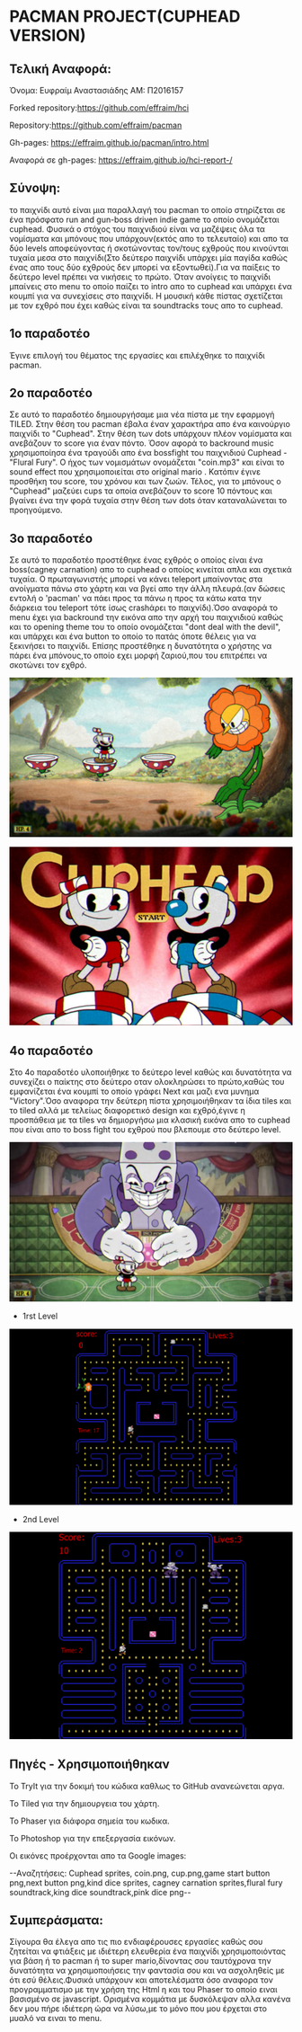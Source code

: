 # PACMAN PROJECT(CUPHEAD VERSION)

  ## Τελική Αναφορά:

Όνομα: Ευφραίμ Αναστασιάδης AM: Π2016157

Forked repository:https://github.com/effraim/hci

Repository:https://github.com/effraim/pacman

Gh-pages: https://effraim.github.io/pacman/intro.html

Αναφορά σε gh-pages: https://effraim.github.io/hci-report-/ 

  ## Σύνοψη:

το παιχνίδι αυτό είναι μια παραλλαγή του pacman το οποίο στηρίζεται σε ένα πρόσφατο run and gun-boss driven indie game
το οποίο ονομάζεται cuphead.
Φυσικά ο στόχος του παιχνιδιού είναι να μαζέψεις όλα τα νομίσματα και μπόνους που υπάρχουν(εκτός απο το τελευταίο) και απο
τα δύο levels αποφεύγοντας ή σκοτώνοντας τον/τους εχθρούς που κινούνται τυχαία μεσα στο παιχνίδι(Στο δεύτερο παιχνίδι υπάρχει μία παγίδα
καθώς ένας απο τους δύο εχθρούς δεν μπορεί να εξοντωθεί).Για να παίξεις το δεύτερο level πρέπει να νικήσεις το πρώτο.
Όταν ανοίγεις το παιχνίδι μπαίνεις στο menu το οποίο παίζει το intro απο το cuphead και υπάρχει ένα κουμπί για να συνεχίσεις 
στο παιχνίδι.
Η μουσική κάθε πίστας σχετίζεται με τον εχθρό που έχει καθώς είναι τα soundtracks τους απο το cuphead.



## 1o παραδοτέο

Έγινε επιλογή του θέματος της εργασίες και επιλέχθηκε το παιχνίδι pacman.

## 2o παραδοτέο

Σε αυτό το παραδοτέο δημιουργήσαμε μια νέα πίστα με την εφαρμογή TILED. Στην θέση του pacman έβαλα έναν χαρακτήρα απο
ένα καινούργιο παιχνίδι το "Cuphead". Στην θέση των dots υπάρχουν πλέον νομίσματα και ανεβάζουν το score για έναν πόντο.
Όσον αφορά το backround music χρησιμοποίησα ένα τραγούδι απο ένα bossfight του παιχνιδιού Cuphead - "Flural Fury". 
O ήχος των νομισμάτων ονομάζεται "coin.mp3" και είναι το sound effect που χρησιμοποιείται στο original mario .
Κατόπιν έγινε προσθήκη του score, του χρόνου και των ζωών. Τέλος, για το μπόνους ο "Cuphead" μαζεύει cups τα οποία 
ανεβάζουν το score 10 πόντους και βγαίνει ένα την φορά τυχαία στην θέση των dots όταν καταναλώνεται το προηγούμενο.
 


## 3ο παραδοτέο

Σε αυτό το παραδοτέο προστέθηκε ένας εχθρός ο οποίος είναι ένα boss(cagney carnation) απο το cuphead ο οποίος κινείται 
απλα και σχετικά τυχαία. Ο πρωταγωνιστής μπορεί να κάνει teleport μπαίνοντας στα ανοίγματα πάνω στο χάρτη και να βγεί 
απο την άλλη πλευρά.(αν δώσεις εντολή ο 'pacman' να πάει προς τα πάνω η προς τα κάτω κατα την διάρκεια του teleport 
τότε ίσως crashάρει το παιχνίδι).Όσο αναφορά το menu έχει για backround την εικόνα απο την αρχή του παιχνιδιού καθώς
 και το opening theme του το οποίο ονομάζεται "dont deal with the devil",
και υπάρχει και ένα button το οποίο το πατάς όποτε θέλεις για να ξεκινήσει το παιχνίδι.
Επίσης προστέθηκε η δυνατότητα ο χρήστης να πάρει ένα μπόνους,το οποίο εχει μορφή ζαριού,που του επιτρέπει να σκοτώνει 
τον εχθρό.

![](https://raw.githubusercontent.com/effraim/pacman/gh-pages/assets/s3.png)

![](https://raw.githubusercontent.com/effraim/pacman/gh-pages/assets/s4.png)

## 4ο παραδοτέο
 
Στο 4ο παραδοτέο υλοποιήθηκε το δεύτερο level καθώς και δυνατότητα να συνεχίζει ο παίκτης στο δεύτερο οταν ολοκληρώσει
το πρώτο,καθώς του εμφανίζεται ένα κουμπί το οποίο γράφει Next και μαζι ενα μυνημα "Victory".Όσο αναφορα την δεύτερη 
πίστα χρησιμοιήθηκαν τα ίδια tiles και το tiled αλλά με τελείως διαφορετικό design και εχθρό,έγινε η προσπάθεια με τα
tiles να δημιοργήσω μια κλασική εικόνα απο το cuphead που είναι απο το boss fight του εχθρού που βλεπουμε στο δεύτερο
level.

![](https://raw.githubusercontent.com/effraim/pacman/gh-pages/assets/s5.jpg)



- 1rst Level

![](https://raw.githubusercontent.com/effraim/pacman/gh-pages/assets/s2.png)

- 2nd Level

![](https://raw.githubusercontent.com/effraim/pacman/gh-pages/assets/s1.png)



## Πηγές - Χρησιμοποιήθηκαν

Το TryIt για την δοκιμή του κώδικα καθλως το GitHub ανανεώνεται αργα.

Το Tiled για την δημιουργεια του χάρτη.

Το Phaser για διάφορα σημεία του κωδικα.

Το Photoshop για την επεξεργασία εικόνων.

Οι εικόνες προέρχονται απο τα Google images:

--Aναζητήσεις: Cuphead sprites, coin.png, cup.png,game start button png,next button png,kind dice sprites,
cagney carnation sprites,flural fury soundtrack,king dice soundtrack,pink dice png--

## Συμπεράσματα:

Σίγουρα θα έλεγα απο τις πιο ενδιαφέρουσες εργασίες καθώς σου ζητείται να φτιάξεις με ιδιέτερη ελευθερία
ένα παιχνίδι χρησιμοποιόντας για βάση ή το pacman ή το super mario,δίνοντας σου ταυτόχρονα την δυνατότητα 
να χρησιμοποιήσεις την φαντασία σου και να ασχοληθείς με ότι εσύ θέλεις.Φυσικά υπάρχουν και αποτελέσματα όσο
αναφορα τον προγραμματισμο με την χρήση της Html η και του Phaser το οποίο ειναι βασισμένο σε javascript.
Ορισμένα κομμάτια με δυσκόλεψαν αλλα κανένα δεν μου πήρε ιδιέτερη ώρα να λύσω,με το μόνο που μου έρχεται στο μυαλό
να ειναι το menu.
